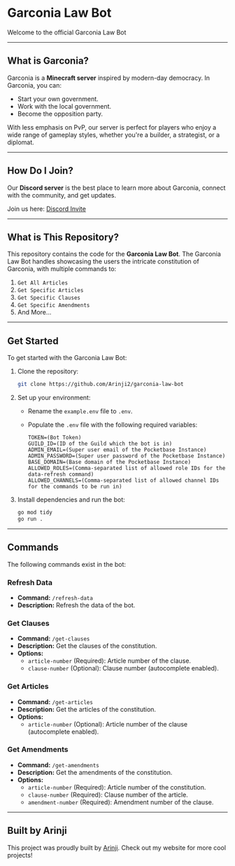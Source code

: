 # Garconia Law Bot

Welcome to the official Garconia Law Bot

---

## What is Garconia?

Garconia is a **Minecraft server** inspired by modern-day democracy. In Garconia, you can:

- Start your own government.
- Work with the local government.
- Become the opposition party.

With less emphasis on PvP, our server is perfect for players who enjoy a wide range of gameplay styles, whether you're a builder, a strategist, or a diplomat.

---

## How Do I Join?

Our **Discord server** is the best place to learn more about Garconia, connect with the community, and get updates.

Join us here: [Discord Invite](https://discord.gg/T7nbWurxcT)

---

## What is This Repository?

This repository contains the code for the **Garconia Law Bot**. The Garconia Law Bot handles showcasing the users the intricate constitution of Garconia, with multiple commands to:

1. `Get All Articles`
2. `Get Specific Articles`
3. `Get Specific Clauses`
4. `Get Specific Amendments`
5. And More...

---

## Get Started

To get started with the Garconia Law Bot:

1. Clone the repository:
   ```bash
   git clone https://github.com/Arinji2/garconia-law-bot
   ```

2. Set up your environment:

   - Rename the `example.env` file to `.env`.
   - Populate the `.env` file with the following required variables:

     ```env
     TOKEN=(Bot Token)
     GUILD_ID=(ID of the Guild which the bot is in)
     ADMIN_EMAIL=(Super user email of the Pocketbase Instance)
     ADMIN_PASSWORD=(Super user password of the Pocketbase Instance)
     BASE_DOMAIN=(Base domain of the Pocketbase Instance)
     ALLOWED_ROLES=(Comma-separated list of allowed role IDs for the data-refresh command)
     ALLOWED_CHANNELS=(Comma-separated list of allowed channel IDs for the commands to be run in)
     ```

3. Install dependencies and run the bot:
   ```bash
   go mod tidy
   go run .
   ```

---

## Commands

The following commands exist in the bot:

### Refresh Data

- **Command:** `/refresh-data`
- **Description:** Refresh the data of the bot.

### Get Clauses

- **Command:** `/get-clauses`
- **Description:** Get the clauses of the constitution.
- **Options:**
  - `article-number` (Required): Article number of the clause.
  - `clause-number` (Optional): Clause number (autocomplete enabled).

### Get Articles

- **Command:** `/get-articles`
- **Description:** Get the articles of the constitution.
- **Options:**
  - `article-number` (Optional): Article number of the clause (autocomplete enabled).

### Get Amendments

- **Command:** `/get-amendments`
- **Description:** Get the amendments of the constitution.
- **Options:**
  - `article-number` (Required): Article number of the constitution.
  - `clause-number` (Required): Clause number of the article.
  - `amendment-number` (Required): Amendment number of the clause.

---

## Built by Arinji

This project was proudly built by [Arinji](https://www.arinji.com/). Check out my website for more cool projects!


